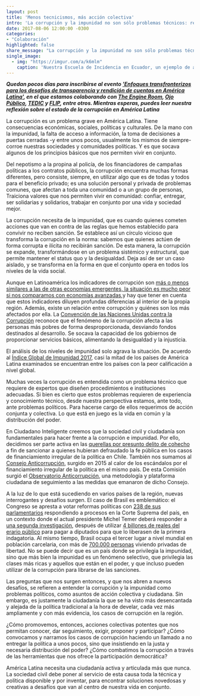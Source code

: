```yaml
---
layout: post
title: 'Menos tecnicismos, más acción colectiva'
intro: 'La corrupción y la impunidad no son sólo problemas técnicos: requieren soluciones políticas.'
date: 2017-08-06 12:00:00 -0300
categories:
- "Colaboración"
highlighted: false
share_message: "La corrupción y la impunidad no son sólo problemas técnicos: requieren soluciones políticas."
single_image:
  - img: "https://imgur.com/a/k6mlm"
    caption: 'Nuestra Escuela de Incidencia en Ecuador, un ejemplo de acción colectiva'
---
```

***Quedan pocos días para inscribirse al evento ['Enfoques transfronterizos para los desafíos de transparencia y rendición de cuentas en América Latina'](https://www.theengineroom.org/transparencia-rendicion-cuentas-america-latina-evento/), en el que estamos colaborando con [The Engine Room](https://www.theengineroom.org/), [Ojo Público](https://ojo-publico.com/), [TEDIC](https://www.tedic.org/) y [FLIP](http://www.flip.org.co/), entre otros. Mientras esperas, puedes leer nuestra reflexión sobre el estado de la corrupción en América Latina***

La corrupción es un problema grave en América Latina. Tiene consecuencias económicas, sociales, políticas y culturales. De la mano con la impunidad, la falta de acceso a información, la toma de decisiones a puertas cerradas -y entre unos pocos, usualmente los mismos de siempre- corroe nuestras sociedades y comunidades políticas. Y es que socava algunos de los principios básicos que nos permiten vivir en conjunto.
 
Del nepotismo a la propina al policía, de los financiadores de campañas políticas a los contratos públicos, la corrupción encuentra muchas formas diferentes, pero consiste, siempre, en utilizar algo que es de todas y todos para el beneficio privado; es una solución personal y privada de problemas comunes, que afectan a toda una comunidad o a un grupo de personas, Traiciona valores que nos permiten vivir en comunidad: confiar, entregar, ser solidarias y solidarios, trabajar en conjunto por una vida y sociedad mejor.
 
La corrupción necesita de la impunidad, que es cuando quienes cometen acciones que van en contra de las reglas que hemos establecido para convivir no reciben sanción. Se establece así un círculo vicioso que transforma la corrupción en la norma: sabemos que quienes actúen de forma corrupta e ilícita no recibirán sanción. De esta manera, la corrupción se expande, transformándose en un problema sistémico y estructural, que permite mantener el status quo y la desigualdad. Deja así de ser un caso aislado, y se transforma en la forma en que el conjunto opera en todos los niveles de la vida social.
 
Aunque en Latinoamérica los indicadores de corrupción son [más o menos similares a las de otras economías emergentes, la situación es mucho peor si nos comparamos con economías avanzadas](https://blog-dialogoafondo.imf.org/?p=8324/),y hay que tener en cuenta que estos indicadores diluyen profundas diferencias al interior de la propia región. Además, existe un relación entre corrupción y quiénes son los más afectados por ella. La [Convención de las Naciones Unidas contra la Corrupción](https://www.unodc.org/documents/brussels/UN_Convention_Against_Corruption.pdf) reconoce que el fenómeno de la corrupción afecta a las personas más pobres de forma desproporcionada, desviando fondos destinados al desarrollo. Se socava la capacidad de los gobiernos de proporcionar servicios básicos, alimentando la desigualdad y la injusticia.
 
El análisis de los niveles de impunidad solo agrava la situación. De acuerdo al [Índice Global de Impunidad 2017](http://www.udlap.mx/cesij/files/IGI-2017.pdf), casi la mitad de los países de América Latina examinados se encuentran entre los países con la peor calificación a nivel global.
 
Muchas veces la corrupción es entendida como un problema técnico que requiere de expertos que diseñen procedimientos e instituciones adecuadas. Si bien es cierto que estos problemas requieren de experiencia y conocimiento técnico, desde nuestra perspectiva estamos, ante todo, ante problemas políticos. Para hacerse cargo de ellos requerimos de acción conjunta y colectiva. Lo que está en juego es la vida en común y la distribución del poder.
 
En Ciudadano Inteligente creemos que la sociedad civil y ciudadanía son fundamentales para hacer frente a la corrupción e impunidad. Por ello, decidimos ser parte activa en las [querellas por presunto delito de cohecho](http://nomascohecho.cl/index.html) a fin de sancionar a quienes hubieran defraudado la fe pública en los casos de financiamiento irregular de la política en Chile. También nos sumamos al [Consejo Anticorrupción](http://consejoanticorrupcion.cl/), surgido en 2015 al calor de los escándalos por el financiamiento irregular de la política en el mismo país. De esta Comisión surgió el [Observatorio Anticorrupción](http://observatorioanticorrupcion.cl), una metodología y plataforma ciudadana de seguimiento a las medidas que emanaron de dicho Consejo.
 
A la luz de lo que está sucediendo en varios países de la región, nuevas interrogantes y desafíos surgen. El caso de Brasil es emblemático: el Congreso se apresta a votar reformas políticas con [238 de sus parlamentarios](http://congressoemfoco.uol.com.br/noticias/quem-sao-e-o-que-dizem-os-238-deputados-e-senadores-investigados-no-stf/) respondiendo a procesos en la Corte Suprema del país, en un contexto donde el actual presidente Michel Temer deberá responder a [una segunda investigación](https://exame.abril.com.br/brasil/barroso-autoriza-novo-inquerito-contra-michel-temer/), después de utilizar [4 billones de reales del erario público](http://www1.folha.uol.com.br/poder/2017/08/1911330-emendas-usadas-por-temer-para-se-salvar-fazem-a-festa-de-deputados.shtml) para pagar a diputados para que lo liberasen de la primera indagatoria. Al mismo tiempo, Brasil ocupa el tercer lugar a nivel mundial en población carcelaria, con más de [700.000 personas](http://www.cnj.jus.br/sistema-carcerario-e-execucao-penal/cidadania-nos-presidios) viviendo privadas de libertad. No se puede decir que es un país donde se privilegia la impunidad, sino que más bien la impunidad es un fenómeno selectivo, que privilegia las clases más ricas y aquellos que están en el poder, y que incluso pueden utilizar de la corrupción para librarse de las sanciones.

Las preguntas que nos surgen entonces, y que nos abren a nuevos desafíos, se refieren a entender la corrupción y la impunidad como problemas políticos, como asuntos de acción colectiva y ciudadana. Sin embargo, es justamente la ciudadanía la que se ha visto más desencantada y alejada de la política tradicional a la hora de develar, cada vez más ampliamente y con más evidencia, los casos de corrupción en la región.
 
¿Cómo promovemos, entonces, acciones colectivas potentes que nos permitan conocer, dar seguimiento, exigir, proponer y participar? ¿Cómo convocamos y narramos los casos de corrupción haciendo un llamado a no entregar la política a unos pocos, sino que insistiendo en la justa y necesaria distribución del poder? ¿Cómo combatimos la corrupción a través de las herramientas que nos ofrece la participación democrática?
 
América Latina necesita una ciudadanía activa y articulada más que nunca. La sociedad civil debe poner al servicio de esta causa toda la técnica y política disponible y por inventar, para encontrar soluciones novedosas y creativas a desafíos que van al centro de nuestra vida en conjunto.
